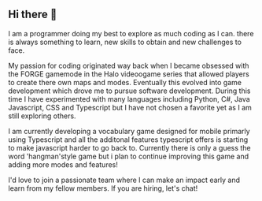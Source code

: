 ## Hi there 👋

I am a programmer doing my best to explore as much coding as I can. there is always something to learn, new skills to obtain and new challenges to face.

My passion for coding originated way back when I became obsessed with the FORGE gamemode in the Halo videoogame series that allowed players to create there own maps and modes. Eventually this evolved into game development which drove me to pursue software development. During this time I have experimented with many languages including Python, C#, Java Javascript, CSS and Typescript but I have not chosen a favorite yet as I am still exploring others.

I am currently developing a vocabulary game designed for mobile primarly using Typescript and all the additonal features typescript offers is starting to make javascript harder to go back to. Currently there is only a guess the word 'hangman'style game but i plan to continue improving this game and adding more modes and features!

I'd love to join a passionate team where I can make an impact early and learn from my fellow members. If you are hiring, let's chat!
